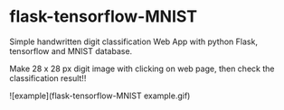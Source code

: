 # flask-tensorflow-MNIST

Simple handwritten digit classification Web App with python Flask, tensorflow and MNIST database.

Make 28 x 28 px digit image with clicking on web page, then check the classification result!!

![example](flask-tensorflow-MNIST example.gif)
